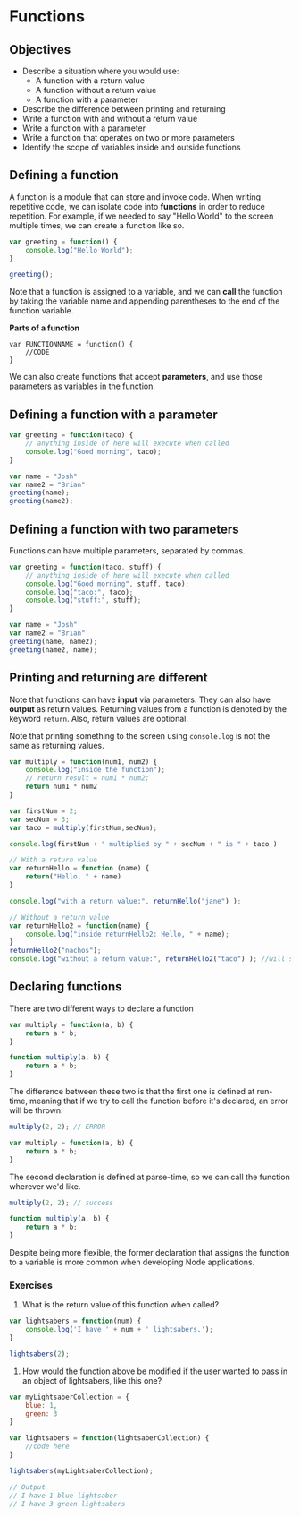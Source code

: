 # Functions

## Objectives

* Describe a situation where you would use:
  * A function with a return value
  * A function without a return value
  * A function with a parameter
* Describe the difference between printing and returning
* Write a function with and without a return value
* Write a function with a parameter
* Write a function that operates on two or more parameters
* Identify the scope of variables inside and outside functions

## Defining a function

A function is a module that can store and invoke code. When writing repetitive code, we can isolate code into **functions** in order to reduce repetition. For example, if we needed to say "Hello World" to the screen multiple times, we can create a function like so.

```javascript
var greeting = function() {
    console.log("Hello World");
}

greeting();
```

Note that a function is assigned to a variable, and we can **call** the function by taking the variable name and appending parentheses to the end of the function variable.

**Parts of a function**

```text
var FUNCTIONNAME = function() {
    //CODE
}
```

We can also create functions that accept **parameters**, and use those parameters as variables in the function.

## Defining a function with a parameter

```javascript
var greeting = function(taco) {
    // anything inside of here will execute when called
    console.log("Good morning", taco);
}

var name = "Josh"
var name2 = "Brian"
greeting(name);
greeting(name2);
```

## Defining a function with two parameters

Functions can have multiple parameters, separated by commas.

```javascript
var greeting = function(taco, stuff) {
    // anything inside of here will execute when called
    console.log("Good morning", stuff, taco);
    console.log("taco:", taco);
    console.log("stuff:", stuff);
}

var name = "Josh"
var name2 = "Brian"
greeting(name, name2);
greeting(name2, name);
```

## Printing and returning are different

Note that functions can have **input** via parameters. They can also have **output** as return values. Returning values from a function is denoted by the keyword `return`. Also, return values are optional.

Note that printing something to the screen using `console.log` is not the same as returning values.

```javascript
var multiply = function(num1, num2) {
    console.log("inside the function");
    // return result = num1 * num2;
    return num1 * num2
}

var firstNum = 2;
var secNum = 3;
var taco = multiply(firstNum,secNum);

console.log(firstNum + " multiplied by " + secNum + " is " + taco )
```

```javascript
// With a return value
var returnHello = function (name) {
    return("Hello, " + name)
}

console.log("with a return value:", returnHello("jane") );

// Without a return value
var returnHello2 = function(name) {
    console.log("inside returnHello2: Hello, " + name);
}
returnHello2("nachos");
console.log("without a return value:", returnHello2("taco") ); //will show as undefined
```

## Declaring functions

There are two different ways to declare a function

```javascript
var multiply = function(a, b) {
    return a * b;
}

function multiply(a, b) {
    return a * b;
}
```

The difference between these two is that the first one is defined at run-time, meaning that if we try to call the function before it's declared, an error will be thrown:

```javascript
multiply(2, 2); // ERROR

var multiply = function(a, b) {
    return a * b;
}
```

The second declaration is defined at parse-time, so we can call the function wherever we'd like.

```javascript
multiply(2, 2); // success

function multiply(a, b) {
    return a * b;
}
```

Despite being more flexible, the former declaration that assigns the function to a variable is more common when developing Node applications.

### Exercises

1. What is the return value of this function when called?

```javascript
var lightsabers = function(num) {
    console.log('I have ' + num + ' lightsabers.');
}

lightsabers(2);
```

1. How would the function above be modified if the user wanted to pass in an object of lightsabers, like this one?

```javascript
var myLightsaberCollection = {
    blue: 1,
    green: 3
}

var lightsabers = function(lightsaberCollection) {
    //code here
}

lightsabers(myLightsaberCollection);

// Output
// I have 1 blue lightsaber
// I have 3 green lightsabers
```


